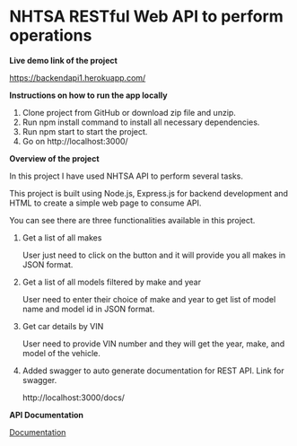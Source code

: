# NHTSA RESTful Web API to perform operations 

**Live demo link of the project**

https://backendapi1.herokuapp.com/

**Instructions on how to run the app locally**

1. Clone project from GitHub or download zip file and unzip.
2. Run npm install command to install all necessary dependencies.
3. Run npm start to start the project. 
4. Go on http://localhost:3000/ 

**Overview of the project**

In this project I have used NHTSA API to perform several tasks.

This project is built using Node.js, Express.js for backend development and HTML to create a simple web page to consume API.

You can see there are three functionalities available in this project.

1. Get a list of all makes

   User just need to click on the button and it will provide you all makes in JSON format.

2. Get a list of all models filtered by make and year

   User need to enter their choice of make and year to get list of model name and model id in JSON format.

3. Get car details by VIN

   User need to provide VIN number and they will get the year, make, and model of the vehicle.

4. Added swagger to auto generate documentation for REST API.
   Link for swagger.

   http://localhost:3000/docs/

**API Documentation**

[Documentation](swagger.md)